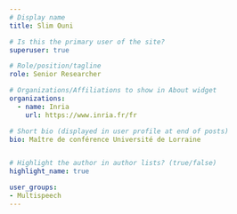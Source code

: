 ```yaml
---
# Display name
title: Slim Ouni

# Is this the primary user of the site?
superuser: true

# Role/position/tagline
role: Senior Researcher

# Organizations/Affiliations to show in About widget
organizations:
  - name: Inria
    url: https://www.inria.fr/fr

# Short bio (displayed in user profile at end of posts)
bio: Maître de conférence Université de Lorraine


# Highlight the author in author lists? (true/false)
highlight_name: true

user_groups:
- Multispeech
---
```

